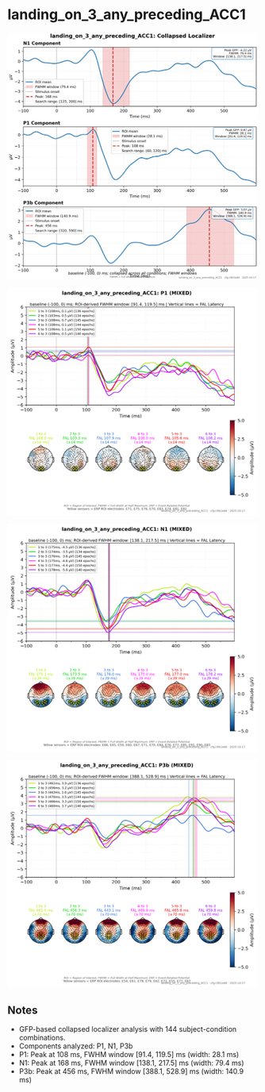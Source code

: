 # landing_on_3_any_preceding_ACC1

![figure](docs/assets/plots/landing_on_3_any_preceding_ACC1/landing_on_3_any_preceding_ACC1-collapsed_localizer.png)

![figure](docs/assets/plots/landing_on_3_any_preceding_ACC1/landing_on_3_any_preceding_ACC1-P1.png)

![figure](docs/assets/plots/landing_on_3_any_preceding_ACC1/landing_on_3_any_preceding_ACC1-N1.png)

![figure](docs/assets/plots/landing_on_3_any_preceding_ACC1/landing_on_3_any_preceding_ACC1-P3b.png)


## Notes

- GFP-based collapsed localizer analysis with 144 subject-condition combinations.
- Components analyzed: P1, N1, P3b
- P1: Peak at 108 ms, FWHM window [91.4, 119.5] ms (width: 28.1 ms)
- N1: Peak at 168 ms, FWHM window [138.1, 217.5] ms (width: 79.4 ms)
- P3b: Peak at 456 ms, FWHM window [388.1, 528.9] ms (width: 140.9 ms)
